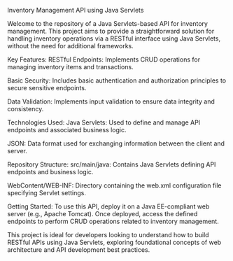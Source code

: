 Inventory Management API using Java Servlets

Welcome to the repository of a Java Servlets-based API for inventory management. This project aims to provide a straightforward solution for handling inventory operations via a RESTful interface using Java Servlets, without the need for additional frameworks.

Key Features:
RESTful Endpoints: Implements CRUD operations for managing inventory items and transactions.

Basic Security: Includes basic authentication and authorization principles to secure sensitive endpoints.

Data Validation: Implements input validation to ensure data integrity and consistency.

Technologies Used:
Java Servlets: Used to define and manage API endpoints and associated business logic.

JSON: Data format used for exchanging information between the client and server.

Repository Structure:
src/main/java: Contains Java Servlets defining API endpoints and business logic.

WebContent/WEB-INF: Directory containing the web.xml configuration file specifying Servlet settings.

Getting Started:
To use this API, deploy it on a Java EE-compliant web server (e.g., Apache Tomcat). Once deployed, access the defined endpoints to perform CRUD operations related to inventory management.

This project is ideal for developers looking to understand how to build RESTful APIs using Java Servlets, exploring foundational concepts of web architecture and API development best practices.
